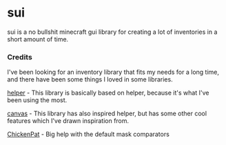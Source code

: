 # sui
sui is a no bullshit minecraft gui library for creating a lot of inventories in a short amount of time.

### Credits

I've been looking for an inventory library that fits my needs for a long time, and there have been some things
I loved in some libraries.

[helper](https://github.com/lucko/helper) - This library is basically based on helper,
because it's what I've been using the most.

[canvas](https://github.com/IPVP-MC/canvas) - This library has also inspired helper, but has some other cool features which I've drawn inspiration from.

[ChickenPat](https://github.com/ChickenPat) - Big help with the default mask comparators